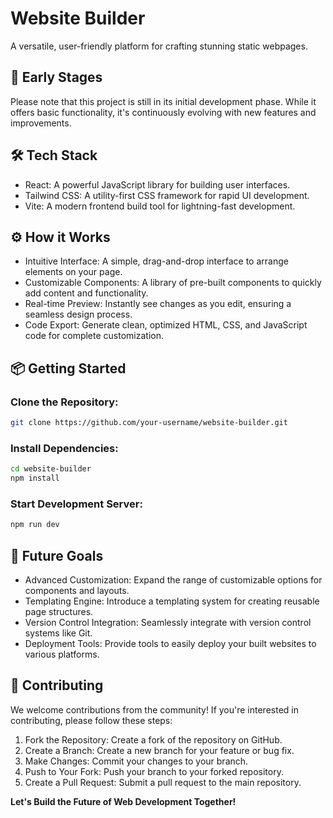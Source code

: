 # Website Builder

A versatile, user-friendly platform for crafting stunning static webpages.

## 🚀 Early Stages

Please note that this project is still in its initial development phase. While it offers basic functionality, it's continuously evolving with new features and improvements.

## 🛠️ Tech Stack

- React: A powerful JavaScript library for building user interfaces.
- Tailwind CSS: A utility-first CSS framework for rapid UI development.
- Vite: A modern frontend build tool for lightning-fast development.

## ⚙️ How it Works

- Intuitive Interface: A simple, drag-and-drop interface to arrange elements on your page.
- Customizable Components: A library of pre-built components to quickly add content and functionality.
- Real-time Preview: Instantly see changes as you edit, ensuring a seamless design process.
- Code Export: Generate clean, optimized HTML, CSS, and JavaScript code for complete customization.

## 📦 Getting Started

### Clone the Repository:

```bash
git clone https://github.com/your-username/website-builder.git
```

### Install Dependencies:

```bash
cd website-builder
npm install
```

### Start Development Server:

```bash
npm run dev
```

## 🎯 Future Goals

- Advanced Customization: Expand the range of customizable options for components and layouts.
- Templating Engine: Introduce a templating system for creating reusable page structures.
- Version Control Integration: Seamlessly integrate with version control systems like Git.
- Deployment Tools: Provide tools to easily deploy your built websites to various platforms.

## 🤝 Contributing

We welcome contributions from the community! If you're interested in contributing, please follow these steps:

1. Fork the Repository: Create a fork of the repository on GitHub.
2. Create a Branch: Create a new branch for your feature or bug fix.
3. Make Changes: Commit your changes to your branch.
4. Push to Your Fork: Push your branch to your forked repository.
5. Create a Pull Request: Submit a pull request to the main repository.

**Let's Build the Future of Web Development Together!**
